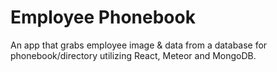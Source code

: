 # Employee Phonebook
An app that grabs employee image & data from a database for phonebook/directory utilizing React, Meteor and MongoDB.
